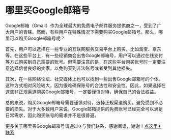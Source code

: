 # 哪里买Google邮箱号

Google邮箱（Gmail）作为全球最大的免费电子邮件服务提供商之一，受到了广大用户的青睐。然而，有些用户在特殊情况下需要购买Google邮箱号。那么，哪里可以购买Google邮箱号呢？

首先，用户可以选择在一些专业的互联网服务交易平台上购买，比如淘宝、京东等。在这些平台上，有一些经销商会出售Google邮箱号，用户可以通过在线支付等方式购买到自己需要的账号。但需要注意的是，在这些平台购买账号时一定要注意选择信誉良好的卖家，以免购买到非法账号或者受到其他损失。

其次，在一些网络论坛、社交媒体上也可以找到一些出售Google邮箱号的个体。这种方式相对风险较大，因为很难确保账号的合法性和安全性。因此，如果选择在这些非正规渠道购买Google邮箱号，一定要谨慎对待，确保自己的合法权益。

总的来说，购买Google邮箱号需要谨慎对待，选择正规渠道购买，避免受到不必要的损失。对于大多数用户来说，Google邮箱提供的免费账号已经完全可以满足日常需求，因此购买账号的需求并不是很普遍。

更多关于哪里买Google邮箱号请通过✈与我们联系，感谢阅读，谢谢！[点这里✈联系](https://w.k02.cc)